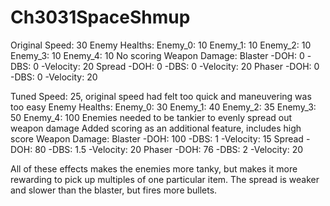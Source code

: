 # Ch3031SpaceShmup
Original
Speed: 30
Enemy Healths:
Enemy_0: 10
Enemy_1: 10
Enemy_2: 10
Enemy_3: 10
Enemy_4: 10
No scoring
Weapon Damage:
Blaster
-DOH: 0
-DBS: 0
-Velocity: 20
Spread
-DOH: 0
-DBS: 0
-Velocity: 20
Phaser
-DOH: 0
-DBS: 0
-Velocity: 20

Tuned
Speed: 25, original speed had felt too quick and maneuvering was too easy
Enemy Healths:
Enemy_0: 30
Enemy_1: 40
Enemy_2: 35
Enemy_3: 50
Enemy_4: 100
Enemies needed to be tankier to evenly spread out weapon damage
Added scoring as an additional feature, includes high score
Weapon Damage:
Blaster
-DOH: 100
-DBS: 1
-Velocity: 15
Spread
-DOH: 80
-DBS: 1.5
-Velocity: 20
Phaser
-DOH: 76
-DBS: 2
-Velocity: 20

All of these effects makes the enemies more tanky, but makes it more rewarding to pick up multiples of one particular item. The spread is weaker and slower than the blaster, but fires more bullets.

